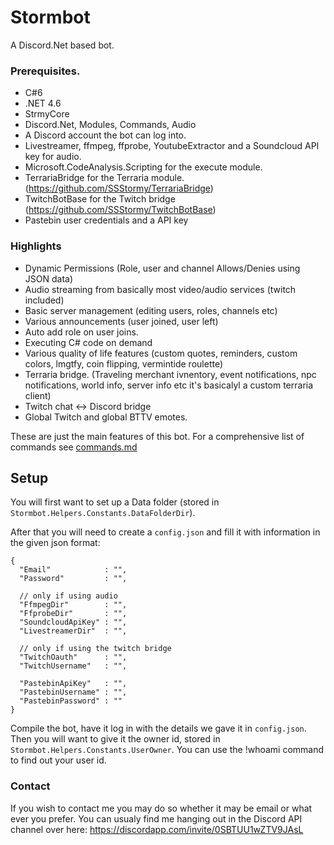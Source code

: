 # Stormbot
A Discord.Net based bot.

### Prerequisites.
* C#6
* .NET 4.6
* StrmyCore
* Discord.Net, Modules, Commands, Audio
* A Discord account the bot can log into.
* Livestreamer, ffmpeg, ffprobe, YoutubeExtractor and a Soundcloud API key for audio.
* Microsoft.CodeAnalysis.Scripting for the execute module.
* TerrariaBridge for the Terraria module. (https://github.com/SSStormy/TerrariaBridge)
* TwitchBotBase for the Twitch bridge (https://github.com/SSStormy/TwitchBotBase)
* Pastebin user credentials and a API key

### Highlights
* Dynamic Permissions (Role, user and channel Allows/Denies using JSON data)
* Audio streaming from basically most video/audio services (twitch included)
* Basic server management (editing users, roles, channels etc)
* Various announcements (user joined, user left)
* Auto add role on user joins.
* Executing C# code on demand
* Various quality of life features (custom quotes, reminders, custom colors, lmgtfy, coin flipping, vermintide roulette)
* Terraria bridge. (Traveling merchant ivnentory, event notifications, npc notifications, world info, server info etc it's basicalyl a custom terraria client)
* Twitch chat <-> Discord bridge
* Global Twitch and global BTTV emotes.

These are just the main features of this bot. For a comprehensive list of commands see [commands.md](https://github.com/SSStormy/Stormbot/blob/master/commands.md)

## Setup
You will first want to set up a Data folder (stored in ````Stormbot.Helpers.Constants.DataFolderDir````). 

After that you will need to create a ````config.json```` and fill it with information in the given json format:
````
{
  "Email"            : "",
  "Password"         : "",

  // only if using audio
  "FfmpegDir"        : "",
  "FfprobeDir"       : "", 
  "SoundcloudApiKey" : "",
  "LivestreamerDir"  : "",
  
  // only if using the twitch bridge
  "TwitchOauth"      : "",
  "TwitchUsername"   : "",
  
  "PastebinApiKey"   : "",
  "PastebinUsername" : "",
  "PastebinPassword" : ""
}

````
Compile the bot, have it log in with the details we gave it in ````config.json````.
Then you will want to give it the owner id, stored in ````Stormbot.Helpers.Constants.UserOwner````. You can use the !whoami command to find out your user id.

### Contact
If you wish to contact me you may do so whether it may be email or what ever you prefer. You can usualy find me hanging out in the Discord API channel over here: https://discordapp.com/invite/0SBTUU1wZTV9JAsL
